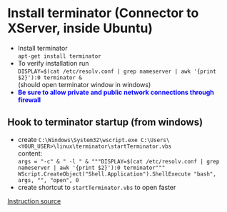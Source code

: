# Install terminator (Connector to XServer, inside Ubuntu)
* Install terminator  
  `apt-get install terminator`
* To verify installation run  
  `DISPLAY=$(cat /etc/resolv.conf | grep nameserver | awk '{print $2}'):0 terminator &`  
  (should open terminator window in windows)
* <span style="color:blue">**Be sure to allow private and public network connections through firewall**</span>
## Hook to terminator startup (from windows)
* create `C:\Windows\System32\wscript.exe C:\Users\<YOUR_USER>\linux\terminator\startTerminator.vbs`  
  content:  
  ``
    args = "-c" & " -l " & """DISPLAY=$(cat /etc/resolv.conf | grep nameserver | awk '{print $2}'):0 terminator"""
    WScript.CreateObject("Shell.Application").ShellExecute "bash", args, "", "open", 0
  ``
* create shortcut to `startTerminator.vbs` to open faster

[Instruction source](https://medium.com/javarevisited/using-wsl-2-with-x-server-linux-on-windows-a372263533c3)
